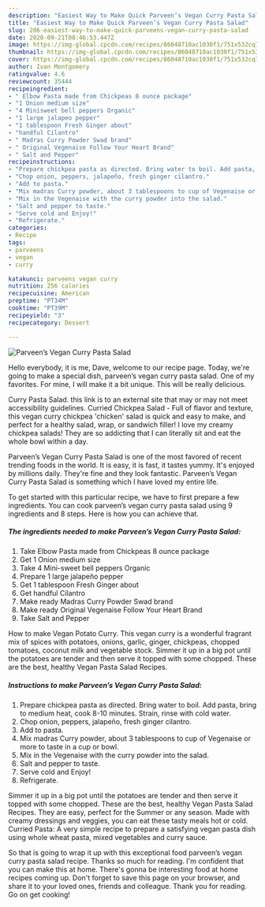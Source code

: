 ```yaml
---
description: "Easiest Way to Make Quick Parveen’s Vegan Curry Pasta Salad"
title: "Easiest Way to Make Quick Parveen’s Vegan Curry Pasta Salad"
slug: 206-easiest-way-to-make-quick-parveens-vegan-curry-pasta-salad
date: 2020-09-21T08:46:53.447Z
image: https://img-global.cpcdn.com/recipes/86048710ac1030f1/751x532cq70/parveens-vegan-curry-pasta-salad-recipe-main-photo.jpg
thumbnail: https://img-global.cpcdn.com/recipes/86048710ac1030f1/751x532cq70/parveens-vegan-curry-pasta-salad-recipe-main-photo.jpg
cover: https://img-global.cpcdn.com/recipes/86048710ac1030f1/751x532cq70/parveens-vegan-curry-pasta-salad-recipe-main-photo.jpg
author: Ivan Montgomery
ratingvalue: 4.6
reviewcount: 35444
recipeingredient:
- " Elbow Pasta made from Chickpeas 8 ounce package"
- "1 Onion medium size"
- "4 Minisweet bell peppers Organic"
- "1 large jalapeo pepper"
- "1 tablespoon Fresh Ginger about"
- "handful Cilantro"
- " Madras Curry Powder Swad brand"
- " Original Vegenaise Follow Your Heart Brand"
- " Salt and Pepper"
recipeinstructions:
- "Prepare chickpea pasta as directed. Bring water to boil. Add pasta, bring to medium heat, cook 8-10 minutes. Strain, rinse with cold water."
- "Chop onion, peppers, jalapeño, fresh ginger cilantro."
- "Add to pasta."
- "Mix madras Curry powder, about 3 tablespoons to cup of Vegenaise or more to taste in a cup or bowl."
- "Mix in the Vegenaise with the curry powder into the salad."
- "Salt and pepper to taste."
- "Serve cold and Enjoy!"
- "Refrigerate."
categories:
- Recipe
tags:
- parveens
- vegan
- curry

katakunci: parveens vegan curry 
nutrition: 256 calories
recipecuisine: American
preptime: "PT34M"
cooktime: "PT39M"
recipeyield: "3"
recipecategory: Dessert

---
```



![Parveen’s Vegan Curry Pasta Salad](https://img-global.cpcdn.com/recipes/86048710ac1030f1/751x532cq70/parveens-vegan-curry-pasta-salad-recipe-main-photo.jpg)

Hello everybody, it is me, Dave, welcome to our recipe page. Today, we're going to make a special dish, parveen’s vegan curry pasta salad. One of my favorites. For mine, I will make it a bit unique. This will be really delicious.

Curry Pasta Salad. this link is to an external site that may or may not meet accessibility guidelines. Curried Chickpea Salad - Full of flavor and texture, this vegan curry chickpea &#39;chicken&#39; salad is quick and easy to make, and perfect for a healthy salad, wrap, or sandwich filler! I love my creamy chickpea salads! They are so addicting that I can literally sit and eat the whole bowl within a day.

Parveen’s Vegan Curry Pasta Salad is one of the most favored of recent trending foods in the world. It is easy, it is fast, it tastes yummy. It's enjoyed by millions daily. They're fine and they look fantastic. Parveen’s Vegan Curry Pasta Salad is something which I have loved my entire life.


To get started with this particular recipe, we have to first prepare a few ingredients. You can cook parveen’s vegan curry pasta salad using 9 ingredients and 8 steps. Here is how you can achieve that.

<!--inarticleads1-->

##### The ingredients needed to make Parveen’s Vegan Curry Pasta Salad:

1. Take  Elbow Pasta made from Chickpeas 8 ounce package
1. Get 1 Onion medium size
1. Take 4 Mini-sweet bell peppers Organic
1. Prepare 1 large jalapeño pepper
1. Get 1 tablespoon Fresh Ginger about
1. Get handful Cilantro
1. Make ready  Madras Curry Powder Swad brand
1. Make ready  Original Vegenaise Follow Your Heart Brand
1. Take  Salt and Pepper


How to make Vegan Potato Curry. This vegan curry is a wonderful fragrant mix of spices with potatoes, onions, garlic, ginger, chickpeas, chopped tomatoes, coconut milk and vegetable stock. Simmer it up in a big pot until the potatoes are tender and then serve it topped with some chopped. These are the best, healthy Vegan Pasta Salad Recipes. 

<!--inarticleads2-->

##### Instructions to make Parveen’s Vegan Curry Pasta Salad:

1. Prepare chickpea pasta as directed. Bring water to boil. Add pasta, bring to medium heat, cook 8-10 minutes. Strain, rinse with cold water.
1. Chop onion, peppers, jalapeño, fresh ginger cilantro.
1. Add to pasta.
1. Mix madras Curry powder, about 3 tablespoons to cup of Vegenaise or more to taste in a cup or bowl.
1. Mix in the Vegenaise with the curry powder into the salad.
1. Salt and pepper to taste.
1. Serve cold and Enjoy!
1. Refrigerate.


Simmer it up in a big pot until the potatoes are tender and then serve it topped with some chopped. These are the best, healthy Vegan Pasta Salad Recipes. They are easy, perfect for the Summer or any season. Made with creamy dressings and veggies, you can eat these tasty meals hot or cold. Curried Pasta: A very simple recipe to prepare a satisfying vegan pasta dish using whole wheat pasta, mixed vegetables and curry sauce. 

So that is going to wrap it up with this exceptional food parveen’s vegan curry pasta salad recipe. Thanks so much for reading. I'm confident that you can make this at home. There's gonna be interesting food at home recipes coming up. Don't forget to save this page on your browser, and share it to your loved ones, friends and colleague. Thank you for reading. Go on get cooking!
